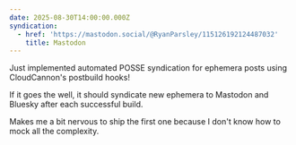 ```yaml
---
date: 2025-08-30T14:00:00.000Z
syndication:
  - href: 'https://mastodon.social/@RyanParsley/115126192124487032'
    title: Mastodon
---
```


Just implemented automated POSSE syndication for ephemera posts using
CloudCannon's postbuild hooks!

If it goes the well, it should syndicate new ephemera to Mastodon and Bluesky
after each successful build.

Makes me a bit nervous to ship the first one because I don't know how to mock
all the complexity.
